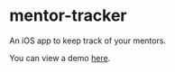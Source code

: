 # mentor-tracker
An iOS app to keep track of your mentors.

You can view a demo [here](https://www.youtube.com/watch?v=pIs4WKDRL0M).
